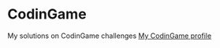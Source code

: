 # CodinGame
My solutions on CodinGame challenges
<a href="https://www.codingame.com/profile/ac6ef090b4854b6c25d226f2ec594dce6701481">My CodinGame profile</a>
